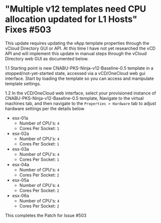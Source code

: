 # "Multiple v12 templates need CPU allocation updated for L1 Hosts" Fixes #503

This update requires updating the vApp template properties through the vCloud Directory GUI or API. At this time I have not yet researched the vCD API and will implement this update in manual steps through the vCloud Directory web GUI as documented below.

1.1 Starting point is new CNABU-PKS-Ninja-v12-Baseline-0.5 template in a stopped/not-yet-started state, accessed via a vCD/OneCloud web gui interface. Start by loading the template so you can access and manipulate template settings. 

1.2 In the vCD/OneCloud web interface, select your provisioned instance of CNABU-PKS-Ninja-v12-Baseline-0.5 template, Navigate to the virtual machines tab, and then navigate to the `Properties > Hardware` tab to adjust hardware settings per the details below

- esx-01a
  - Number of CPU's: `4`
  - Cores Per Socket: `1`
- esx-02a
  - Number of CPU's: `4`
  - Cores Per Socket: `1`
- esx-03a
  - Number of CPU's: `4`
  - Cores Per Socket: `1`
- esx-04a
  - Number of CPU's: `4`
  - Cores Per Socket: `2`
- esx-05a
  - Number of CPU's: `4`
  - Cores Per Socket: `2`
- esx-06a
  - Number of CPU's: `4`
  - Cores Per Socket: `2`

This completes the Patch for Issue #503